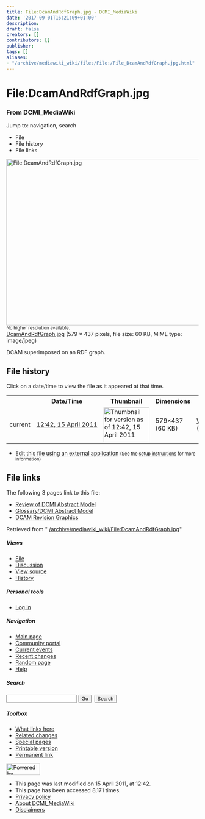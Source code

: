 ```yaml
---
title: File:DcamAndRdfGraph.jpg - DCMI_MediaWiki
date: '2017-09-01T16:21:09+01:00'
description: 
draft: false
creators: []
contributors: []
publisher: 
tags: []
aliases:
- "/archive/mediawiki_wiki/files/File:/File_DcamAndRdfGraph.jpg.html"
---
```


<a id="top"></a>
# File:DcamAndRdfGraph.jpg

### From DCMI\_MediaWiki

Jump to: navigation, search
<!-- start content -->
- File
- File history
- File links

 [<img alt="File:DcamAndRdfGraph.jpg" src="/images/a/a6/DcamAndRdfGraph.jpg" width="579" height="437">](/archive/mediawiki_wiki/files/DcamAndRdfGraph.jpg)  
<small>No higher resolution available.</small>  
 [DcamAndRdfGraph.jpg](/images/a/a6/DcamAndRdfGraph.jpg)‎ (579 × 437 pixels, file size: 60 KB, MIME type: image/jpeg)

DCAM superimposed on an RDF graph.

<!-- 
NewPP limit report
Preprocessor node count: 1/1000000
Post-expand include size: 0/2097152 bytes
Template argument size: 0/2097152 bytes
Expensive parser function count: 0/100
-->
## File history

Click on a date/time to view the file as it appeared at that time.

<table class="wikitable filehistory">
  <tr>
    <td></td>
    <th>Date/Time</th>
    <th>Thumbnail</th>
    <th>Dimensions</th>
    <th>User</th>
    <th>Comment</th>
  </tr>
  <tr>
    <td>current</td>
    <td class="filehistory-selected" style="white-space: nowrap;"><a href="/archive/mediawiki_wiki/files/DcamAndRdfGraph.jpg">12:42, 15 April 2011</a></td>
    <td><a href="/images/a/a6/DcamAndRdfGraph.jpg"><img alt="Thumbnail for version as of 12:42, 15 April 2011" src="/images/a/a6/DcamAndRdfGraph.jpg" width="120" height="91"></a></td>
    <td>579×437 <span style="white-space: nowrap;">(60 KB)</span>
    </td>
    <td>
      <a href="/index.php/User:WikiSysop" title="User:WikiSysop" class="mw-userlink">WikiSysop</a> <span style="white-space: nowrap;"> <span class="mw-usertoollinks">(<a href="/index.php?title=User_talk:WikiSysop&amp;action=edit&amp;redlink=1" class="new" title="User talk:WikiSysop (page does not exist)">Talk</a> | <a href="/index.php/Special:Contributions/WikiSysop" title="Special:Contributions/WikiSysop">contribs</a>)</span></span>
    </td>
    <td> <span class="comment">(DCAM superimposed on an RDF graph.)</span>
    </td>
  </tr>
</table>

  

- [Edit this file using an external application](/index.php?title=File:DcamAndRdfGraph.jpg&action=edit&externaledit=true&mode=file "File:DcamAndRdfGraph.jpg") <small>(See the <a href="http://www.mediawiki.org/wiki/Manual:External_editors" class="external text" rel="nofollow">setup instructions</a> for more information)</small>

## File links

The following 3 pages link to this file:

- [Review of DCMI Abstract Model](/index.php/Review_of_DCMI_Abstract_Model "Review of DCMI Abstract Model")
- [Glossary/DCMI Abstract Model](/index.php/Glossary/DCMI_Abstract_Model "Glossary/DCMI Abstract Model")
- [DCAM Revision Graphics](/index.php/DCAM_Revision_Graphics "DCAM Revision Graphics")

Retrieved from " [/archive/mediawiki_wiki/File:DcamAndRdfGraph.jpg](/archive/mediawiki_wiki/files/File:/File:DcamAndRdfGraph.jpg.html)"

<!-- end content -->

##### Views

- [File](/archive/mediawiki_wiki/files/File:/File:DcamAndRdfGraph.jpg.html "View the file page [c]")
- [Discussion](/index.php?title=File_talk:DcamAndRdfGraph.jpg&action=edit&redlink=1 "Discussion about the content page [t]")
- [View source](/index.php?title=File:DcamAndRdfGraph.jpg&action=edit "This page is protected.
You can view its source [e]")
- [History](/index.php?title=File:DcamAndRdfGraph.jpg&action=history "Past revisions of this page [h]")

##### Personal tools

- [Log in](/index.php?title=Special:UserLogin&returnto=File:DcamAndRdfGraph.jpg "You are encouraged to log in; however, it is not mandatory [o]")

<script type="text/javascript"> if (window.isMSIE55) fixalpha(); </script>

##### Navigation

- [Main page](/index.php/Main_Page "Visit the main page [z]")
- [Community portal](/index.php/DCMI_MediaWiki:Community_portal "About the project, what you can do, where to find things")
- [Current events](/index.php/DCMI_MediaWiki:Current_events "Find background information on current events")
- [Recent changes](/index.php/Special:RecentChanges "The list of recent changes in the wiki [r]")
- [Random page](/index.php/Special:Random "Load a random page [x]")
- [Help](/index.php/Help:Contents "The place to find out")

##### <label for="searchInput">Search</label>

<form action="/index.php" id="searchform">
				<input type="hidden" name="title" value="Special:Search">
				<input id="searchInput" title="Search DCMI_MediaWiki" accesskey="f" type="search" name="search">
				<input type="submit" name="go" class="searchButton" id="searchGoButton" value="Go" title="Go to a page with this exact name if exists"> 
				<input type="submit" name="fulltext" class="searchButton" id="mw-searchButton" value="Search" title="Search the pages for this text">
			</form>

##### Toolbox

- [What links here](/index.php/Special:WhatLinksHere/File:DcamAndRdfGraph.jpg "List of all wiki pages that link here [j]")
- [Related changes](/index.php/Special:RecentChangesLinked/File:DcamAndRdfGraph.jpg "Recent changes in pages linked from this page [k]")
- [Special pages](/index.php/Special:SpecialPages "List of all special pages [q]")
- [Printable version](/index.php?title=File:DcamAndRdfGraph.jpg&printable=yes "Printable version of this page [p]")
- [Permanent link](/index.php?title=File:DcamAndRdfGraph.jpg&oldid=46 "Permanent link to this revision of the page")

<!-- end of the left (by default at least) column -->

 [<img src="/skins/common/images/poweredby_mediawiki_88x31.png" height="31" width="88" alt="Powered by MediaWiki">](http://www.mediawiki.org/)

- This page was last modified on 15 April 2011, at 12:42.
- This page has been accessed 8,171 times.
- [Privacy policy](/index.php/DCMI_MediaWiki:Privacy_policy "DCMI MediaWiki:Privacy policy")
- [About DCMI\_MediaWiki](/index.php/DCMI_MediaWiki:About "DCMI MediaWiki:About")
- [Disclaimers](/index.php/DCMI_MediaWiki:General_disclaimer "DCMI MediaWiki:General disclaimer")

<script>if (window.runOnloadHook) runOnloadHook();</script><!-- Served in 0.577 secs. -->

